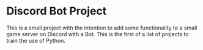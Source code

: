 # Discord Bot Project
This is a small project with the intention to add some functionality to a small game server on Discord with a Bot. This is the first of a list of projects to train the use of Python.
